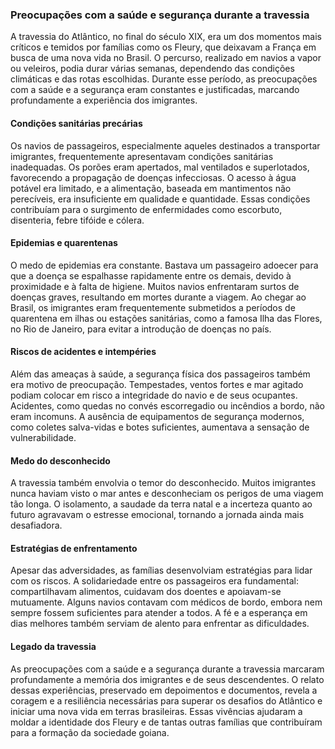 ### Preocupações com a saúde e segurança durante a travessia

A travessia do Atlântico, no final do século XIX, era um dos momentos mais críticos e temidos por famílias como os Fleury, que deixavam a França em busca de uma nova vida no Brasil. O percurso, realizado em navios a vapor ou veleiros, podia durar várias semanas, dependendo das condições climáticas e das rotas escolhidas. Durante esse período, as preocupações com a saúde e a segurança eram constantes e justificadas, marcando profundamente a experiência dos imigrantes.

#### Condições sanitárias precárias

Os navios de passageiros, especialmente aqueles destinados a transportar imigrantes, frequentemente apresentavam condições sanitárias inadequadas. Os porões eram apertados, mal ventilados e superlotados, favorecendo a propagação de doenças infecciosas. O acesso à água potável era limitado, e a alimentação, baseada em mantimentos não perecíveis, era insuficiente em qualidade e quantidade. Essas condições contribuíam para o surgimento de enfermidades como escorbuto, disenteria, febre tifóide e cólera.

#### Epidemias e quarentenas

O medo de epidemias era constante. Bastava um passageiro adoecer para que a doença se espalhasse rapidamente entre os demais, devido à proximidade e à falta de higiene. Muitos navios enfrentaram surtos de doenças graves, resultando em mortes durante a viagem. Ao chegar ao Brasil, os imigrantes eram frequentemente submetidos a períodos de quarentena em ilhas ou estações sanitárias, como a famosa Ilha das Flores, no Rio de Janeiro, para evitar a introdução de doenças no país.

#### Riscos de acidentes e intempéries

Além das ameaças à saúde, a segurança física dos passageiros também era motivo de preocupação. Tempestades, ventos fortes e mar agitado podiam colocar em risco a integridade do navio e de seus ocupantes. Acidentes, como quedas no convés escorregadio ou incêndios a bordo, não eram incomuns. A ausência de equipamentos de segurança modernos, como coletes salva-vidas e botes suficientes, aumentava a sensação de vulnerabilidade.

#### Medo do desconhecido

A travessia também envolvia o temor do desconhecido. Muitos imigrantes nunca haviam visto o mar antes e desconheciam os perigos de uma viagem tão longa. O isolamento, a saudade da terra natal e a incerteza quanto ao futuro agravavam o estresse emocional, tornando a jornada ainda mais desafiadora.

#### Estratégias de enfrentamento

Apesar das adversidades, as famílias desenvolviam estratégias para lidar com os riscos. A solidariedade entre os passageiros era fundamental: compartilhavam alimentos, cuidavam dos doentes e apoiavam-se mutuamente. Alguns navios contavam com médicos de bordo, embora nem sempre fossem suficientes para atender a todos. A fé e a esperança em dias melhores também serviam de alento para enfrentar as dificuldades.

#### Legado da travessia

As preocupações com a saúde e a segurança durante a travessia marcaram profundamente a memória dos imigrantes e de seus descendentes. O relato dessas experiências, preservado em depoimentos e documentos, revela a coragem e a resiliência necessárias para superar os desafios do Atlântico e iniciar uma nova vida em terras brasileiras. Essas vivências ajudaram a moldar a identidade dos Fleury e de tantas outras famílias que contribuíram para a formação da sociedade goiana.